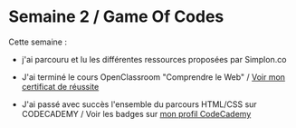 # Semaine 2 / Game Of Codes

Cette semaine :
* j'ai parcouru et lu les différentes ressources proposées par Simplon.co
* J'ai terminé le cours OpenClassroom "Comprendre le Web" / [Voir mon certificat de réussite](http://openclassrooms.com/course-certificates/71938152)

* J'ai passé avec succès l'ensemble du parcours HTML/CSS sur CODECADEMY / Voir les badges sur [mon profil CodeCademy](https://www.codecademy.com/fr/users/ftilliere/achievements)
